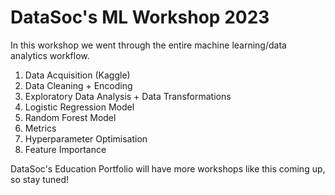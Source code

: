 # DataSoc's ML Workshop 2023

In this workshop we went through the entire machine learning/data analytics workflow. 

1. Data Acquisition (Kaggle)
2. Data Cleaning + Encoding
3. Exploratory Data Analysis + Data Transformations
4. Logistic Regression Model
5. Random Forest Model
6. Metrics
7. Hyperparameter Optimisation
8. Feature Importance

DataSoc's Education Portfolio will have more workshops like this coming up, so stay tuned! 
